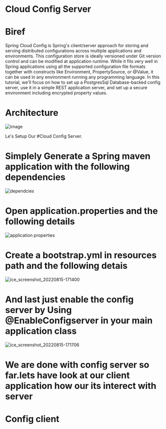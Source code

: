 # Cloud Config Server

# Biref
Spring Cloud Config is Spring's client/server approach for storing and serving distributed configurations across multiple applications and environments.
This configuration store is ideally versioned under Git version control and can be modified at application runtime.
While it fits very well in Spring applications using all the supported configuration file formats together with constructs like Environment, 
PropertySource, or @Value, it can be used in any environment running any programming language.
In this tutorial, we'll focus on how to set up a PostgresSql Database-backed config server, 
use it in a simple REST application server, and set up a secure environment including encrypted property values.

# Architecture
![image](https://user-images.githubusercontent.com/101938468/184625587-e48d610e-d34e-4369-add8-be266186d298.png)

Le's Setup Our #Cloud Config Server.
# Simplely Generate a Spring maven application with the following dependencies
![dependcies](https://user-images.githubusercontent.com/101938468/184629053-7750fc81-bea1-4fb5-a16c-39b6c0c275f3.png)

 
# Open application.properties and the following details
 ![application properties](https://user-images.githubusercontent.com/101938468/184629185-4d975829-1e91-4bb0-81b6-81ce4dabd084.png)
# Create a bootstrap.yml in resources path and the following detais
![ice_screenshot_20220815-171400](https://user-images.githubusercontent.com/101938468/184629427-74249f9d-0659-4316-954f-f094ccabda3e.png)
# And last just enable the config server by Using @EnableConfigserver in your main application class
![ice_screenshot_20220815-171706](https://user-images.githubusercontent.com/101938468/184629852-4be8668f-8058-4212-a839-2b910640fe95.png)

# We are done with config server so far.lets have look at our client application how our its interect with server


 
 # Config client
 # 
